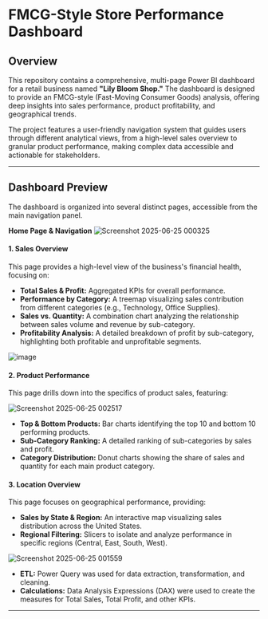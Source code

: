 
# FMCG-Style Store Performance Dashboard

## Overview

This repository contains a comprehensive, multi-page Power BI dashboard for a retail business named **"Lily Bloom Shop."** The dashboard is designed to provide an FMCG-style (Fast-Moving Consumer Goods) analysis, offering deep insights into sales performance, product profitability, and geographical trends.

The project features a user-friendly navigation system that guides users through different analytical views, from a high-level sales overview to granular product performance, making complex data accessible and actionable for stakeholders.

---

## Dashboard Preview

The dashboard is organized into several distinct pages, accessible from the main navigation panel.

**Home Page & Navigation**
![Screenshot 2025-06-25 000325](https://github.com/user-attachments/assets/b2ba4d63-1fea-4aa5-a1df-e8b4a91328b8)


#### 1. **Sales Overview**
This page provides a high-level view of the business's financial health, focusing on:
-   **Total Sales & Profit:** Aggregated KPIs for overall performance.
-   **Performance by Category:** A treemap visualizing sales contribution from different categories (e.g., Technology, Office Supplies).
-   **Sales vs. Quantity:** A combination chart analyzing the relationship between sales volume and revenue by sub-category.
-   **Profitability Analysis:** A detailed breakdown of profit by sub-category, highlighting both profitable and unprofitable segments.

![image](https://github.com/user-attachments/assets/f99abcc5-8ca8-4e5b-91c6-deea746ce0b7)

#### 2. Product Performance
This page drills down into the specifics of product sales, featuring:

![Screenshot 2025-06-25 002517](https://github.com/user-attachments/assets/e13c866d-60a2-410c-8c97-8f4d6df31d26)

-   **Top & Bottom Products:** Bar charts identifying the top 10 and bottom 10 performing products.
-   **Sub-Category Ranking:** A detailed ranking of sub-categories by sales and profit.
-   **Category Distribution:** Donut charts showing the share of sales and quantity for each main product category.



#### 3. **Location Overview**
This page focuses on geographical performance, providing:
-   **Sales by State & Region:** An interactive map visualizing sales distribution across the United States.
-   **Regional Filtering:** Slicers to isolate and analyze performance in specific regions (Central, East, South, West).

![Screenshot 2025-06-25 001559](https://github.com/user-attachments/assets/ce03c701-f86f-4c53-8f48-08b2a14db8c9)

-   **ETL:** Power Query was used for data extraction, transformation, and cleaning.
-   **Calculations:** Data Analysis Expressions (DAX) were used to create the measures for Total Sales, Total Profit, and other KPIs.

---
